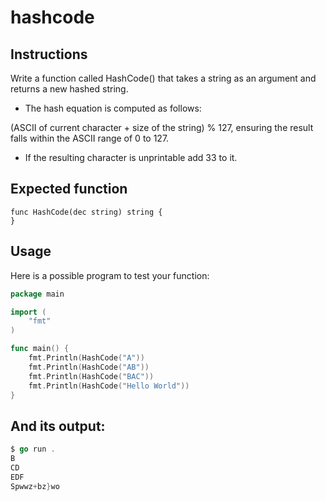 # hashcode
## Instructions

Write a function called HashCode() that takes a string as an argument and returns a new hashed string.

- The hash equation is computed as follows:

(ASCII of current character + size of the string) % 127, ensuring the result falls within the ASCII range of 0 to 127.

- If the resulting character is unprintable add 33 to it.

## Expected function
```
func HashCode(dec string) string {
}
```
## Usage

Here is a possible program to test your function:
```go
package main

import (
	"fmt"
)

func main() {
	fmt.Println(HashCode("A"))
	fmt.Println(HashCode("AB"))
	fmt.Println(HashCode("BAC"))
	fmt.Println(HashCode("Hello World"))
}
```
## And its output:
```go
$ go run .
B
CD
EDF
Spwwz+bz}wo
```